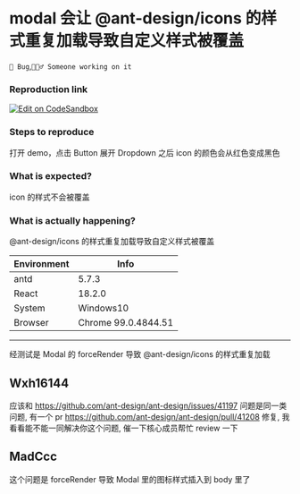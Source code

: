 # modal 会让 @ant-design/icons 的样式重复加载导致自定义样式被覆盖

`🐛 Bug`,`👷🏻‍♂️ Someone working on it`

### Reproduction link

[![Edit on CodeSandbox](https://codesandbox.io/static/img/play-codesandbox.svg)](https://codesandbox.io/s/ji-ben-antd-5-7-3-forked-lx4ccd?file=/demo.tsx)

### Steps to reproduce

打开 demo，点击 Button 展开 Dropdown 之后 icon 的颜色会从红色变成黑色

### What is expected?

icon 的样式不会被覆盖

### What is actually happening?

@ant-design/icons 的样式重复加载导致自定义样式被覆盖

| Environment | Info                |
| ----------- | ------------------- |
| antd        | 5.7.3               |
| React       | 18.2.0              |
| System      | Windows10           |
| Browser     | Chrome 99.0.4844.51 |

---

经测试是 Modal 的 forceRender 导致 @ant-design/icons 的样式重复加载

<!-- generated by ant-design-issue-helper. DO NOT REMOVE -->

## Wxh16144

应该和 https://github.com/ant-design/ant-design/issues/41197 问题是同一类问题, 有一个 pr https://github.com/ant-design/ant-design/pull/41208 修复, 我看看能不能一同解决你这个问题, 催一下核心成员帮忙 review 一下

## MadCcc

这个问题是 forceRender 导致 Modal 里的图标样式插入到 body 里了
